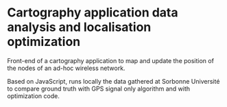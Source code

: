 # Cartography application data analysis and localisation optimization

Front-end of a cartography application to map and update the position of the nodes of an ad-hoc wireless network. 

Based on JavaScript, runs locally the data gathered at Sorbonne Université to compare ground truth with GPS signal only algorithm  and with optimization code.

